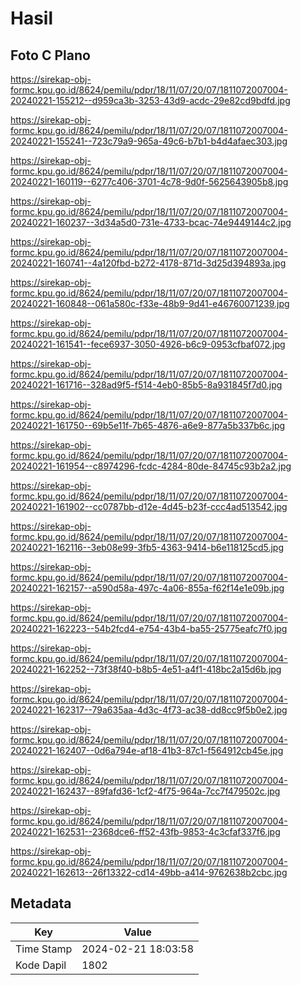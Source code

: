 # Hasil

## Foto C Plano

https://sirekap-obj-formc.kpu.go.id/8624/pemilu/pdpr/18/11/07/20/07/1811072007004-20240221-155212--d959ca3b-3253-43d9-acdc-29e82cd9bdfd.jpg

https://sirekap-obj-formc.kpu.go.id/8624/pemilu/pdpr/18/11/07/20/07/1811072007004-20240221-155241--723c79a9-965a-49c6-b7b1-b4d4afaec303.jpg

https://sirekap-obj-formc.kpu.go.id/8624/pemilu/pdpr/18/11/07/20/07/1811072007004-20240221-160119--6277c406-3701-4c78-9d0f-5625643905b8.jpg

https://sirekap-obj-formc.kpu.go.id/8624/pemilu/pdpr/18/11/07/20/07/1811072007004-20240221-160237--3d34a5d0-731e-4733-bcac-74e9449144c2.jpg

https://sirekap-obj-formc.kpu.go.id/8624/pemilu/pdpr/18/11/07/20/07/1811072007004-20240221-160741--4a120fbd-b272-4178-871d-3d25d394893a.jpg

https://sirekap-obj-formc.kpu.go.id/8624/pemilu/pdpr/18/11/07/20/07/1811072007004-20240221-160848--061a580c-f33e-48b9-9d41-e46760071239.jpg

https://sirekap-obj-formc.kpu.go.id/8624/pemilu/pdpr/18/11/07/20/07/1811072007004-20240221-161541--fece6937-3050-4926-b6c9-0953cfbaf072.jpg

https://sirekap-obj-formc.kpu.go.id/8624/pemilu/pdpr/18/11/07/20/07/1811072007004-20240221-161716--328ad9f5-f514-4eb0-85b5-8a931845f7d0.jpg

https://sirekap-obj-formc.kpu.go.id/8624/pemilu/pdpr/18/11/07/20/07/1811072007004-20240221-161750--69b5e11f-7b65-4876-a6e9-877a5b337b6c.jpg

https://sirekap-obj-formc.kpu.go.id/8624/pemilu/pdpr/18/11/07/20/07/1811072007004-20240221-161954--c8974296-fcdc-4284-80de-84745c93b2a2.jpg

https://sirekap-obj-formc.kpu.go.id/8624/pemilu/pdpr/18/11/07/20/07/1811072007004-20240221-161902--cc0787bb-d12e-4d45-b23f-ccc4ad513542.jpg

https://sirekap-obj-formc.kpu.go.id/8624/pemilu/pdpr/18/11/07/20/07/1811072007004-20240221-162116--3eb08e99-3fb5-4363-9414-b6e118125cd5.jpg

https://sirekap-obj-formc.kpu.go.id/8624/pemilu/pdpr/18/11/07/20/07/1811072007004-20240221-162157--a590d58a-497c-4a06-855a-f62f14e1e09b.jpg

https://sirekap-obj-formc.kpu.go.id/8624/pemilu/pdpr/18/11/07/20/07/1811072007004-20240221-162223--54b2fcd4-e754-43b4-ba55-25775eafc7f0.jpg

https://sirekap-obj-formc.kpu.go.id/8624/pemilu/pdpr/18/11/07/20/07/1811072007004-20240221-162252--73f38f40-b8b5-4e51-a4f1-418bc2a15d6b.jpg

https://sirekap-obj-formc.kpu.go.id/8624/pemilu/pdpr/18/11/07/20/07/1811072007004-20240221-162317--79a635aa-4d3c-4f73-ac38-dd8cc9f5b0e2.jpg

https://sirekap-obj-formc.kpu.go.id/8624/pemilu/pdpr/18/11/07/20/07/1811072007004-20240221-162407--0d6a794e-af18-41b3-87c1-f564912cb45e.jpg

https://sirekap-obj-formc.kpu.go.id/8624/pemilu/pdpr/18/11/07/20/07/1811072007004-20240221-162437--89fafd36-1cf2-4f75-964a-7cc7f479502c.jpg

https://sirekap-obj-formc.kpu.go.id/8624/pemilu/pdpr/18/11/07/20/07/1811072007004-20240221-162531--2368dce6-ff52-43fb-9853-4c3cfaf337f6.jpg

https://sirekap-obj-formc.kpu.go.id/8624/pemilu/pdpr/18/11/07/20/07/1811072007004-20240221-162613--26f13322-cd14-49bb-a414-9762638b2cbc.jpg


## Metadata

| Key        | Value               |
| ---------- | ------------------- |
| Time Stamp | 2024-02-21 18:03:58 |
| Kode Dapil | 1802                |



